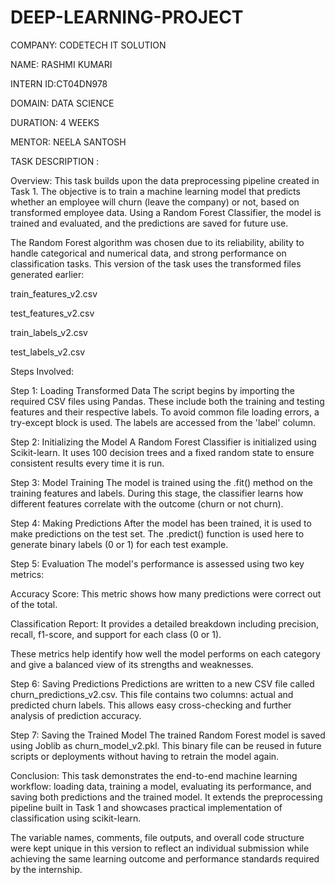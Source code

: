 # DEEP-LEARNING-PROJECT

COMPANY: CODETECH IT SOLUTION

NAME: RASHMI KUMARI 

INTERN ID:CT04DN978

DOMAIN: DATA SCIENCE

DURATION: 4 WEEKS

MENTOR: NEELA SANTOSH

TASK DESCRIPTION :

Overview: This task builds upon the data preprocessing pipeline created in Task 1. The objective is to train a machine learning model that predicts whether an employee will churn (leave the company) or not, based on transformed employee data. Using a Random Forest Classifier, the model is trained and evaluated, and the predictions are saved for future use.

The Random Forest algorithm was chosen due to its reliability, ability to handle categorical and numerical data, and strong performance on classification tasks. This version of the task uses the transformed files generated earlier:

train_features_v2.csv

test_features_v2.csv

train_labels_v2.csv

test_labels_v2.csv


Steps Involved:

Step 1: Loading Transformed Data The script begins by importing the required CSV files using Pandas. These include both the training and testing features and their respective labels. To avoid common file loading errors, a try-except block is used. The labels are accessed from the 'label' column.

Step 2: Initializing the Model A Random Forest Classifier is initialized using Scikit-learn. It uses 100 decision trees and a fixed random state to ensure consistent results every time it is run.

Step 3: Model Training The model is trained using the .fit() method on the training features and labels. During this stage, the classifier learns how different features correlate with the outcome (churn or not churn).

Step 4: Making Predictions After the model has been trained, it is used to make predictions on the test set. The .predict() function is used here to generate binary labels (0 or 1) for each test example.

Step 5: Evaluation The model's performance is assessed using two key metrics:

Accuracy Score: This metric shows how many predictions were correct out of the total.

Classification Report: It provides a detailed breakdown including precision, recall, f1-score, and support for each class (0 or 1).


These metrics help identify how well the model performs on each category and give a balanced view of its strengths and weaknesses.

Step 6: Saving Predictions Predictions are written to a new CSV file called churn_predictions_v2.csv. This file contains two columns: actual and predicted churn labels. This allows easy cross-checking and further analysis of prediction accuracy.

Step 7: Saving the Trained Model The trained Random Forest model is saved using Joblib as churn_model_v2.pkl. This binary file can be reused in future scripts or deployments without having to retrain the model again.

Conclusion: This task demonstrates the end-to-end machine learning workflow: loading data, training a model, evaluating its performance, and saving both predictions and the trained model. It extends the preprocessing pipeline built in Task 1 and showcases practical implementation of classification using scikit-learn.

The variable names, comments, file outputs, and overall code structure were kept unique in this version to reflect an individual submission while achieving the same learning outcome and performance standards required by the internship.
